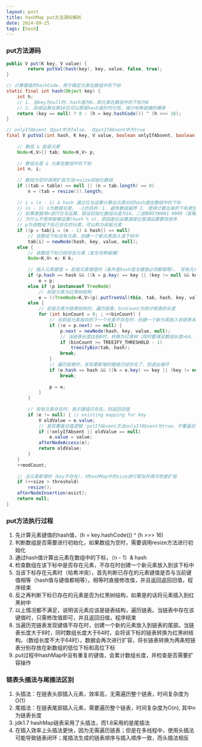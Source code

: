 ```yaml
---
layout: post
title: hashMap put方法源码解析
date: 2024-09-25
tags: [hash]
---
```


### put方法源码
```java
public V put(K key, V value) {
        return putVal(hash(key), key, value, false, true);
}

// 计算键值的hashCode，用于确定元素在数组中的下标
static final int hash(Object key) {
    int h;
    // 1. 当key为null时，hash值为0，即元素在数组中的下标为0
    // 2. 异或运算右移16位可以提高hash值的均匀性，减少哈希碰撞的概率
    return (key == null) ? 0 : (h = key.hashCode()) ^ (h >>> 16);
}

// onlyIfAbsent 在put中为false， 在putIfAbsent中为true
final V putVal(int hash, K key, V value, boolean onlyIfAbsent, boolean evict) {
    
    // 数组 & 前驱元素
    Node<K,V>[] tab; Node<K,V> p;
    
    // 数组长度 & 元素在数组中的下标
    int n, i;
    
    // 数组为空时调用扩容方法resize初始化数组
    if ((tab = table) == null || (n = tab.length) == 0)
        n = (tab = resize()).length;
    
    // i = (n - 1) & hash 通过位与运算计算出元素对应hash值在数组中的下标
    // (n - 1) n为数据长度， -1的目的：1. 避免数组越界 2. 使得计算出来的下标更加均匀
    // 如果直接用n进行位与运算，假设初始化数组长度为16，二进制码为0001 0000（省略前面24位），会导致与其他任意hash值位与运算后得出的下标要么为0要么为16
    // 为什么不使用取模运算(hash % n)，原因是位运算速度比普通运算要快很多
    // p为该数组下标已存在的元素，可以称为前驱元素
    if ((p = tab[i = (n - 1) & hash]) == null)
        // 该数组下标没有元素，创建一个新元素放入该下标中
        tab[i] = newNode(hash, key, value, null);
    else {
        // 该数组下标已经存在元素（发生哈希碰撞）
        Node<K,V> e; K k;
        
        // 插入元素键值 = 前驱元素键值时（条件是hash值与键值必须都相等）， 现有元素 = 前驱元素
        if (p.hash == hash && ((k = p.key) == key || (key != null && key.equals(k))))
            e = p;
        else if (p instanceof TreeNode)
            // 前驱元素为红黑树结构
            e = ((TreeNode<K,V>)p).putTreeVal(this, tab, hash, key, value);
        else {
            // 前驱元素为链表结构时，遍历链表，binCount为统计链表的长度
            for (int binCount = 0; ; ++binCount) {
                // 当前驱元素指向的下一个元素不存在时，创建一个新元素放入该链表末尾
                if ((e = p.next) == null) {
                    p.next = newNode(hash, key, value, null);
                    // 当链表长度达到8时，转换为红黑树（同时要满足数组长度>64，否则再次进行扩容将长链表改为两个短链表存储在新数组中）。而且不包含本次插入的元素
                    if (binCount >= TREEIFY_THRESHOLD - 1) 
                        treeifyBin(tab, hash);
                    break;
                }
                // 遍历链表时，发现要新增的键值已经存在了，则退出循环
                if (e.hash == hash && ((k = e.key) == key || (key != null && key.equals(k))))
                    break;
                
                p = e;
            }
        }
        
        // 现有元素存在时，表示键值已存在，则返回旧值
        if (e != null) { // existing mapping for key
            V oldValue = e.value;
            // 是否覆盖旧值逻辑：putIfAbsent方法onlyIfAbsent为true，不覆盖旧值 （但是旧值为null时也会覆盖）
            if (!onlyIfAbsent || oldValue == null)
                e.value = value;
            afterNodeAccess(e);
            return oldValue;
        }
    }
    ++modCount;
    
    // 当元素新增时（key不存在），对hashMap中的size进行累加并再次检查扩容
    if (++size > threshold)
        resize();
    afterNodeInsertion(evict);
    return null;
}
```

### put方法执行过程
1. 先计算元素键值的hash值，(h = key.hashCode()) ^ (h >>> 16) 
2. 判断数组是否需要进行初始化，如果数组为空时，需要调用resize方法进行初始化
3. 通过hash值计算出元素在数组中的下标，（n - 1）& hash
4. 检查数组在该下标中是否存在元素，不存在时创建一个新元素放入到该下标中
5. 当该下标存在元素时（哈希冲突），首先判断已存在的元素键值是否与当前键值相等（hash值与键值都相等）。相等时直接修改值，并且返回返回旧值，程序结束
6. 反之再判断下标已存在的元素是否为红黑树结构，如果是的话将元素插入到红黑树中
7. 以上情况都不满足，说明该元素应该是链表结构，遍历链表。当链表中存在该键值时，只需修改值即可，并且返回旧值，程序结束
8. 当遍历完链表发现键值不存在时，创建一个新的元素放入到链表的尾部。当链表长度大于8时，同时数组长度大于64时，会将该下标的链表转换为红黑树结构。（数组长度不大于64时），数据会再次进行扩容，将长链表转换为两条短链表分别存放在新数组的低位下标和高位下标
9. put过程中hashMap中没有重复的键值，会累计数组长度，并检查是否需要扩容操作

### 链表头插法与尾插法区别
1. 头插法：在链表头部插入元素，效率高，无需遍历整个链表，时间复杂度为O(1)
2. 尾插法：在链表尾部插入元素，需要遍历整个链表，时间复杂度为O(n), 其中n为链表长度
3. jdk1.7 hashMap链表采用了头插法，而1.8采用的是尾插法
4. 在插入效率上头插法更快，因为无需遍历链表；但是在多线程中，使用头插法可能导致链表闭环；尾插法生成的链表顺序与插入顺序一致，而头插法相反
